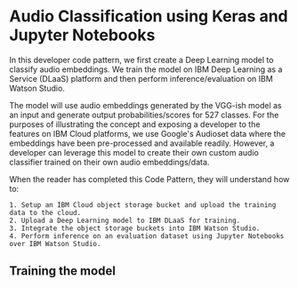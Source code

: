 # Audio Classification using Keras and Jupyter Notebooks

In this developer code pattern, we first create a Deep Learning model to classify audio embeddings. We train the model on IBM Deep Learning as a Service (DLaaS) platform and then perform inference/evaluation on IBM Watson Studio. 

The model will use audio embeddings generated by the VGG-ish model as an input and generate output probabilities/scores for 527 classes. For the purposes of illustrating the concept and exposing a developer to the features on IBM Cloud platforms, we use Google's Audioset data where the embeddings have been pre-processed and available readily.  However, a developer can leverage this model to create their own custom audio classifier trained on their own audio embeddings/data.

When the reader has completed this Code Pattern, they will understand how to:

    1. Setup an IBM Cloud object storage bucket and upload the training data to the cloud.
    2. Upload a Deep Learning model to IBM DLaaS for training.
    3. Integrate the object storage buckets into IBM Watson Studio.
    4. Perform inference on an evaluation dataset using Jupyter Notebooks over IBM Watson Studio.

## Training the model

